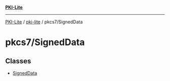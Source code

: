 [**PKI-Lite**](../../../README.md)

---

[PKI-Lite](../../../README.md) / [pki-lite](../../README.md) / pkcs7/SignedData

# pkcs7/SignedData

## Classes

- [SignedData](classes/SignedData.md)
